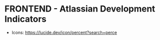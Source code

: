 # FRONTEND - Atlassian Development Indicators

- Icons: https://lucide.dev/icon/percent?search=perce
